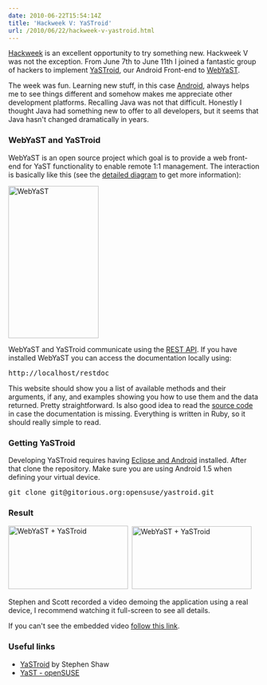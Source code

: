 ```yaml
---
date: 2010-06-22T15:54:14Z
title: 'Hackweek V: YaSTroid'
url: /2010/06/22/hackweek-v-yastroid.html
---
```


<p><a href="https://features.opensuse.org/hackweek">Hackweek</a> is an excellent opportunity to try something new. Hackweek V was not the exception. From June 7th to June 11th I joined a fantastic group of hackers to implement <a href="http://gitorious.org/opensuse/yastroid">YaSTroid</a>, our Android Front-end to <a href="http://en.opensuse.org/YaST/Web">WebYaST</a>.</p>
<p>The week was fun. Learning new stuff, in this case <a href="http://www.android.com/">Android</a>, always helps me to see things different and somehow makes me appreciate other development platforms. Recalling Java was not that difficult. Honestly I thought Java had something new to offer to all developers, but it seems that Java hasn't changed dramatically in years.</p>
<h3>WebYaST and YaSTroid</h3>
<p>WebYaST is an open source project which goal is to provide a web front-end for YaST functionality to enable remote 1:1 management. The interaction is basically like this (see the <a href="http://en.opensuse.org/YaST/Web/Architecture">detailed diagram</a> to get more information):</p>
<p><a href="http://www.flickr.com/photos/mariocarrion/4725368064/" title="WebYaST by Mario Carrion, on Flickr"><img src="http://farm2.static.flickr.com/1203/4725368064_2e9b9b8c0e.jpg" width="181" height="305" alt="WebYaST" class="aligncenter" /></a></p>
<p>WebYaST and YaSTroid communicate using the <a href="http://en.opensuse.org/YaST/Web/Development/REST_Service_Documentation">REST API</a>. If you have installed WebYaST you can access the documentation locally using:</p>
<pre>http://localhost/restdoc</pre>
<p>This website should show you a list of available methods and their arguments, if any, and examples showing you how to use them and the data returned. Pretty straightforward. Is also good idea to read the <a href="http://gitorious.org/opensuse/yast-rest-service">source code</a> in case the documentation is missing. Everything is written in Ruby, so it should really simple to read.</p>
<h3>Getting YaSTroid</h3>
<p>Developing YaSTroid requires having <a href="http://developer.android.com/sdk/index.html">Eclipse and Android</a> installed. After that clone the repository. Make sure you are using Android 1.5 when defining your virtual device.</p>
<pre>git clone git@gitorious.org:opensuse/yastroid.git</pre>
<h3>Result</h3>
<p><a href="http://www.flickr.com/photos/mariocarrion/4724778779/" title="WebYaST + YaSTroid by Mario Carrion, on Flickr"><img src="http://farm2.static.flickr.com/1030/4724778779_8956a64b5f_m.jpg" width="240" height="127" alt="WebYaST + YaSTroid" class="aligncenter"  /></a>&nbsp;&nbsp;<a href="http://www.flickr.com/photos/mariocarrion/4725501446/" title="WebYaST + YaSTroid by Mario Carrion, on Flickr"><img src="http://farm2.static.flickr.com/1200/4725501446_c826ac04d4_m.jpg" width="240" height="126" alt="WebYaST + YaSTroid"  class="aligncenter"  /></a></p>
<p>Stephen and Scott recorded a video demoing the application using a real device, I recommend watching it full-screen to see all details.</p>
<p>If you can't see the embedded video <a href="http://www.novell.com/common/flash/play.php?media=http://cdn.novell.com/cached/video/2010/misc/yastroid.flv">follow this link</a>.</p>
<h3>Useful links</h3>
<ul>
<li><a href="http://www.decriptor.com/2010/06/22/yastroid/">YaSTroid</a> by Stephen Shaw</li>
<li><a href="http://en.opensuse.org/YaST">YaST - openSUSE</a></li>
</ul>
